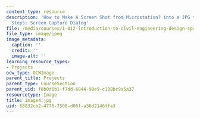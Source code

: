 ```yaml
---
content_type: resource
description: 'How to Make A Screen Shot from Microstation? into a JPG file In 4 Easy
  Steps: Screen Capture Dialog'
file: /media/courses/1-012-introduction-to-civil-engineering-design-spring-2002/68832cb247767508d06fa36d2146ffa3_image4.jpg
file_type: image/jpeg
image_metadata:
  caption: ''
  credit: ''
  image-alt: ''
learning_resource_types:
- Projects
ocw_type: OCWImage
parent_title: Projects
parent_type: CourseSection
parent_uid: f8b0d6b1-f7dd-6844-98e9-c108bc9a5a37
resourcetype: Image
title: image4.jpg
uid: 68832cb2-4776-7508-d06f-a36d2146ffa3
---
```

